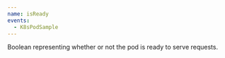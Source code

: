 ```yaml
---
name: isReady
events:
  - K8sPodSample
---
```


Boolean representing whether or not the pod is ready to serve requests.